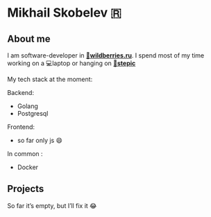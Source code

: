 # Mikhail Skobelev 🇷

## About me

I am software-developer in **[🏬wildberries.ru](https://www.wildberries.ru)**. I spend most of my time working on a 💻laptop or hanging on
**[📖stepic](https://stepik.org)**

My tech stack at the moment:

Backend:

- Golang
- Postgresql

Frontend:

- so far only js 😄

In common :

- Docker

## Projects

So far it’s empty, but I’ll fix it 😂

<!--
**zyltrex/zyltrex** is a ✨ _special_ ✨ repository because its `README.md` (this file) appears on your GitHub profile.

Here are some ideas to get you started:

- 🔭 I’m currently working on ...
- 🌱 I’m currently learning ...
- 👯 I’m looking to collaborate on ...
- 🤔 I’m looking for help with ...
- 💬 Ask me about ...
- 📫 How to reach me: ...
- 😄 Pronouns: ...
- ⚡ Fun fact: ...
-->
